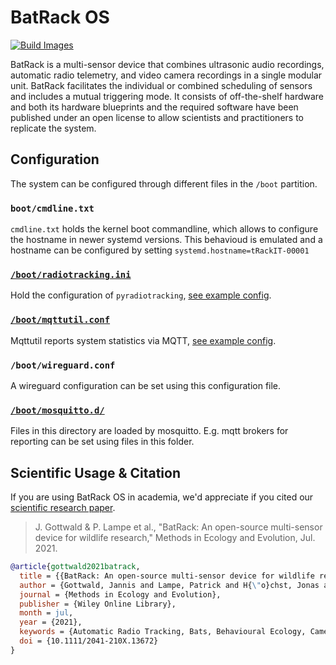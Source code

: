 # BatRack OS
[![Build Images](https://github.com/Nature40/BatRackOS/actions/workflows/build_images.yml/badge.svg)](https://github.com/Nature40/BatRackOS/actions/workflows/build_images.yml)

BatRack is a multi-sensor device that combines ultrasonic audio recordings, automatic radio telemetry, and video camera recordings in a single modular unit. BatRack facilitates the individual or combined scheduling of sensors and includes a mutual triggering mode. It consists of off-the-shelf hardware and both its hardware blueprints and the required software have been published under an open license to allow scientists and practitioners to replicate the system. 

## Configuration

The system can be configured through different files in the `/boot` partition.

### `boot/cmdline.txt`

`cmdline.txt` holds the kernel boot commandline, which allows to configure the hostname in newer systemd versions. This behavioud is emulated and a hostname can be configured by setting `systemd.hostname=tRackIT-00001`

### [`/boot/radiotracking.ini`](boot/radiotracking.ini)

Hold the configuration of `pyradiotracking`, [see example config](https://github.com/Nature40/pyradiotracking/blob/master/etc/radiotracking.ini).

### [`/boot/mqttutil.conf`](boot/mqttutil.conf)

Mqttutil reports system statistics via MQTT, [see example config](https://github.com/Nature40/pymqttutil/blob/main/etc/mqttutil.conf).


### `/boot/wireguard.conf`

A wireguard configuration can be set using this configuration file. 

### [`/boot/mosquitto.d/`](boot/mosquitto.d/)

Files in this directory are loaded by mosquitto. E.g. mqtt brokers for reporting can be set using files in this folder.

## Scientific Usage & Citation

If you are using BatRack OS in academia, we'd appreciate if you cited our [scientific research paper](https://jonashoechst.de/assets/papers/gottwald2021batrack.pdf).

> J. Gottwald & P. Lampe et al., "BatRack: An open-source multi-sensor device for wildlife research," Methods in Ecology and Evolution, Jul. 2021.

```bibtex
@article{gottwald2021batrack,
  title = {{BatRack: An open-source multi-sensor device for wildlife research}},
  author = {Gottwald, Jannis and Lampe, Patrick and H{\"o}chst, Jonas and Friess, Nicolas and Maier, Julia and Leister, Lea and Neumann, Betty and Richter, Tobias and Freisleben, Bernd and Nauss, Thomas},
  journal = {Methods in Ecology and Evolution},
  publisher = {Wiley Online Library},
  month = jul,
  year = {2021},
  keywords = {Automatic Radio Tracking, Bats, Behavioural Ecology, Camera Traps, Multi-Sensor, Passive Acoustic Monitoring},
  doi = {10.1111/2041-210X.13672}
}
```
